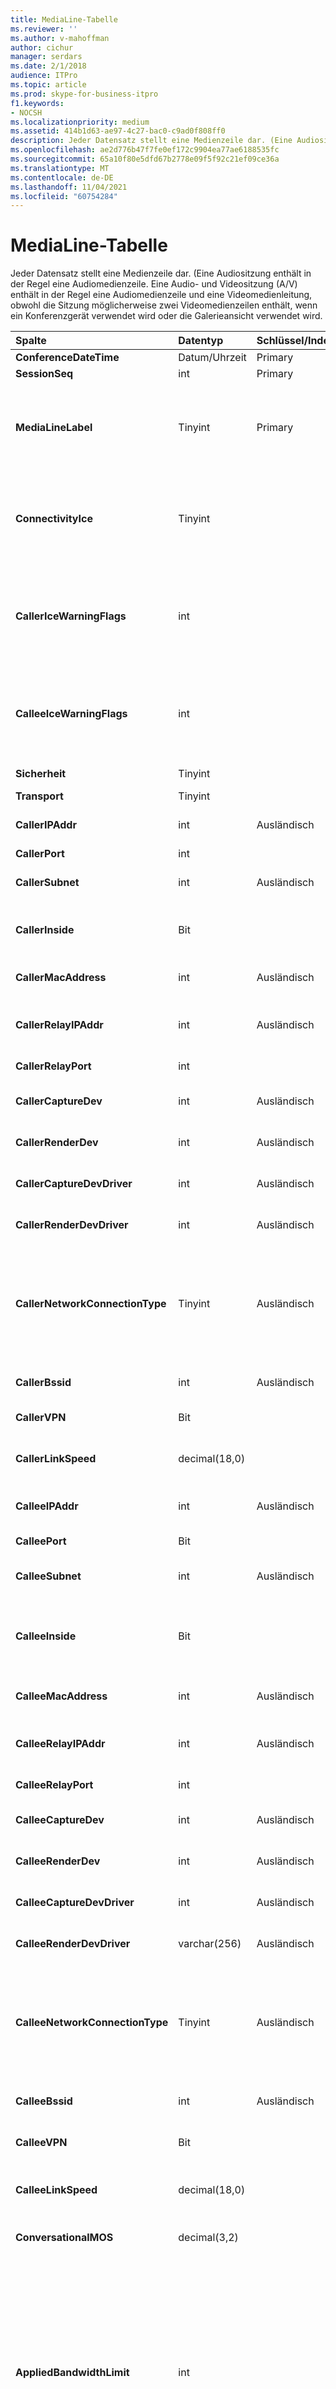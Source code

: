 ```yaml
---
title: MediaLine-Tabelle
ms.reviewer: ''
ms.author: v-mahoffman
author: cichur
manager: serdars
ms.date: 2/1/2018
audience: ITPro
ms.topic: article
ms.prod: skype-for-business-itpro
f1.keywords:
- NOCSH
ms.localizationpriority: medium
ms.assetid: 414b1d63-ae97-4c27-bac0-c9ad0f808ff0
description: Jeder Datensatz stellt eine Medienzeile dar. (Eine Audiositzung enthält in der Regel eine Audiomedienzeile. Eine Audio- und Videositzung (A/V) enthält in der Regel eine Audiomedienzeile und eine Videomedienleitung, obwohl die Sitzung möglicherweise zwei Videomedienzeilen enthält, wenn ein Konferenzgerät verwendet wird oder die Galerieansicht verwendet wird.
ms.openlocfilehash: ae2d776b47f7fe0ef172c9904ea77ae6188535fc
ms.sourcegitcommit: 65a10f80e5dfd67b2778e09f5f92c21ef09ce36a
ms.translationtype: MT
ms.contentlocale: de-DE
ms.lasthandoff: 11/04/2021
ms.locfileid: "60754284"
---
```

# <a name="medialine-table"></a>MediaLine-Tabelle
 
Jeder Datensatz stellt eine Medienzeile dar. (Eine Audiositzung enthält in der Regel eine Audiomedienzeile. Eine Audio- und Videositzung (A/V) enthält in der Regel eine Audiomedienzeile und eine Videomedienleitung, obwohl die Sitzung möglicherweise zwei Videomedienzeilen enthält, wenn ein Konferenzgerät verwendet wird oder die Galerieansicht verwendet wird.
  
|**Spalte**|**Datentyp**|**Schlüssel/Index**|**Details**|
|:-----|:-----|:-----|:-----|
|**ConferenceDateTime** <br/> |Datum/Uhrzeit  <br/> |Primary  <br/> |Referenziert aus der [Session-Tabelle.](session.md)  <br/> |
|**SessionSeq** <br/> |int  <br/> |Primary  <br/> |Referenziert aus der [Session-Tabelle.](session.md)  <br/> |
|**MediaLineLabel** <br/> |Tinyint  <br/> |Primary  <br/> |0 is main audio, 1 is main video, and 2 is panorama video, 3 is Application/Desktop Sharing, 16 is Video based Screen Sharing (VbSS). Diese Bezeichnung muss innerhalb einer einzelnen Sitzung eindeutig sein.  <br/> |
|**ConnectivityIce** <br/> |Tinyint  <br/> | <br/> |Diese Spalte ist vorhanden, wird jedoch in Microsoft Lync Server 2013 nicht verwendet. Informationen über die für eine Medienleitung verwendete Konnektivität werden in den Spalten "CallerConnectivityICE" und "CalleeConnectivityICE" erfasst.  <br/> |
|**CallerIceWarningFlags** <br/> |int  <br/> | <br/> |Informationen zum ICE-Prozess (Interactive Connectivity Establishment), der in Bits-Flags beschrieben ist. Ausführliche Informationen finden Sie in der  *Quality of Experience Monitoring Server-Protokollspezifikation,*  die zum Download zur Verfügung steht. <br/> |
|**CalleeIceWarningFlags** <br/> |int  <br/> | <br/> |Identisch mit CallerIceWarningFlags, aber auf der Seite des Angerufenen. Ausführliche Informationen finden Sie in der  *Quality of Experience Monitoring Server-Protokollspezifikation,*  die zum Download zur Verfügung steht. <br/> |
|**Sicherheit** <br/> |Tinyint  <br/> | <br/> |Das verwendete Sicherheitsprofil. 0 ist KEINES, 1 ist SRTP, 2 ist V1.  <br/> |
|**Transport** <br/> |Tinyint  <br/> | <br/> |0 ist UDP, 1 ist TCP.  <br/> |
|**CallerIPAddr** <br/> |int  <br/> |Ausländisch  <br/> |IP-Adresse des Anrufers. Weitere Informationen finden Sie in der [IPAddress-Tabelle.](ipaddress.md) <br/> |
|**CallerPort** <br/> |int  <br/> | <br/> | Vom Anrufer verwendeter Port. <br/> |
|**CallerSubnet** <br/> |int  <br/> | Ausländisch <br/> |Das Subnetz des Anrufers. Weitere Informationen finden Sie in der [IPAddress-Tabelle.](ipaddress.md) <br/> |
|**CallerInside** <br/> |Bit  <br/> | <br/> |1 bedeutet, der Anrufer befindet sich im Unternehmensnetzwerk, 0 bedeutet, der Anrufer befindet sich außerhalb davon.  <br/> |
|**CallerMacAddress** <br/> |int  <br/> |Ausländisch  <br/> |Die Mac-Adresse des Anrufers, auf die aus der [MacAddress-Tabelle](macaddress.md)verwiesen wird.  <br/> |
|**CallerRelayIPAddr** <br/> |int  <br/> |Ausländisch  <br/> |IP-Adresse des vom Anrufer verwendeten A/V-Edgedienstes. Weitere Informationen finden Sie in der [IPAddress-Tabelle.](ipaddress.md) <br/> |
|**CallerRelayPort** <br/> |int  <br/> | <br/> |Port, der vom Aufrufer für den A/V-Edgedienst verwendet wird.  <br/> |
|**CallerCaptureDev** <br/> |int  <br/> |Ausländisch  <br/> |Erfasst das vom Anrufer verwendete Gerät. Referenziert aus der [Device-Tabelle.](device.md)  <br/> |
|**CallerRenderDev** <br/> |int  <br/> |Ausländisch  <br/> |Rendern des vom Aufrufer verwendeten Geräts. Referenziert aus der [Device-Tabelle.](device.md)  <br/> |
|**CallerCaptureDevDriver** <br/> |int  <br/> |Ausländisch  <br/> |Treiber für das Aufnahmegerät des Anrufers, auf das aus der [DeviceDriver-Tabelle](devicedriver.md)verwiesen wird.  <br/> |
|**CallerRenderDevDriver** <br/> |int  <br/> |Ausländisch  <br/> |Treiber für das Rendergerät des Anrufers, auf das aus der [DeviceDriver-Tabelle](devicedriver.md)verwiesen wird.  <br/> |
|**CallerNetworkConnectionType** <br/> |Tinyint  <br/> |Ausländisch  <br/> |Gibt an, wie der Anrufer mit dem Netzwerk verbunden ist. Werte werden aus der [NetworkConnectionDetail-Tabelle](networkconnectiondetail.md)abgerufen. Typische Werte sind 0 für eine kabelgebundene Verbindung" 1 für eine WLAN-Verbindung; und 3 für eine Ethernet-Verbindung.  <br/> |
|**CallerBssid** <br/> |int  <br/> |Ausländisch  <br/> |BSSID des Anrufers, wenn drahtlos verwendet wird. Referenziert aus [der MacAddress-Tabelle.](macaddress.md)  <br/> |
|**CallerVPN** <br/> |Bit  <br/> ||Der Link des Anrufers. 1 ist VPN, 0 ist Nicht-VPN.  <br/> |
|**CallerLinkSpeed** <br/> |decimal(18,0)  <br/> ||Die Netzwerkverbindungsgeschwindigkeit (in Basispunkten) für den Endpunkt des Anrufers.  <br/> |
|**CalleeIPAddr** <br/> |int  <br/> |Ausländisch  <br/> |IP-Adresse des Anrufempfängers. Weitere Informationen finden Sie in der [IPAddress-Tabelle.](ipaddress.md) <br/> |
|**CalleePort** <br/> |Bit  <br/> ||Vom Anrufempfänger verwendeter Port.  <br/> |
|**CalleeSubnet** <br/> |int  <br/> |Ausländisch  <br/> |Subnetz des Angerufenen. Weitere Informationen finden Sie in der [IPAddress-Tabelle.](ipaddress.md) <br/> |
|**CalleeInside** <br/> |Bit  <br/> | <br/> |1 bedeutet, dass sich der Anrufempfänger innerhalb des Unternehmensnetzwerks befindet, 0 bedeutet, dass sich der Anrufempfänger außerhalb des Netzwerks befindet.  <br/> |
|**CalleeMacAddress** <br/> |int  <br/> |Ausländisch  <br/> |Mac-Adresse des Angerufenen. Referenziert aus der [MacAddress-Tabelle.](macaddress.md)  <br/> |
|**CalleeRelayIPAddr** <br/> |int  <br/> |Ausländisch  <br/> |IP-Adresse des A/V-Edgediensts, der vom Anrufempfänger verwendet wird. Weitere Informationen finden Sie in der [IPAddress-Tabelle.](ipaddress.md) <br/> |
|**CalleeRelayPort** <br/> |int  <br/> | <br/> |Port, der vom Anrufempfänger für den A/V-Edgedienst verwendet wird.  <br/> |
|**CalleeCaptureDev** <br/> |int  <br/> |Ausländisch  <br/> |Erfasst das vom Anrufempfänger verwendete Gerät. Referenziert aus der [Device-Tabelle.](device.md)  <br/> |
|**CalleeRenderDev** <br/> |int  <br/> |Ausländisch  <br/> |Rendern des vom Anrufempfänger verwendeten Geräts. Referenziert aus der [Device-Tabelle.](device.md)  <br/> |
|**CalleeCaptureDevDriver** <br/> |int  <br/> |Ausländisch  <br/> |Treiber für das Aufnahmegerät des Anrufempfängers. Referenziert aus [der DeviceDriver-Tabelle.](devicedriver.md)  <br/> |
|**CalleeRenderDevDriver** <br/> |varchar(256)  <br/> |Ausländisch  <br/> |Treiber für das Rendergerät des Anrufempfängers. Referenziert aus [der DeviceDriver-Tabelle.](devicedriver.md)  <br/> |
|**CalleeNetworkConnectionType** <br/> |Tinyint  <br/> |Ausländisch  <br/> |Gibt an, wie der Angerufene mit dem Netzwerk verbunden ist. Werte werden aus der [NetworkConnectionDetail-Tabelle](networkconnectiondetail.md)abgerufen. Typische Werte sind 0 für eine kabelgebundene Verbindung" 1 für eine WLAN-Verbindung; und 3 für eine Ethernet-Verbindung.  <br/> |
|**CalleeBssid** <br/> |int  <br/> |Ausländisch  <br/> |BSSID des Angerufenen, wenn drahtlos verwendet wird. Referenziert aus [der MacAddress-Tabelle.](macaddress.md)  <br/> |
|**CalleeVPN** <br/> |Bit  <br/> | <br/> |Der Link des Anrufempfängers; 1 ist ein virtuelles privates Netzwerk (VPN), 0 ist kein VPN.  <br/> |
|**CalleeLinkSpeed** <br/> |decimal(18,0)  <br/> | <br/> |Die Netzwerkverbindungsgeschwindigkeit (in Basispunkten) für den Endpunkt des Anrufempfängers.  <br/> |
|**ConversationalMOS** <br/> |decimal(3,2)  <br/> | <br/> |Schmalband-Gesprächs-MOS der Audiositzungen (basierend auf beiden Audiostreams).  <br/> |
|**AppliedBandwidthLimit** <br/> |int  <br/> ||Dies ist die tatsächliche Bandbreite, die auf den angegebenen Sendeseitendatenstrom angewendet wird, wenn verschiedene Richtlinieneinstellungen (TURN, API, SDP, Richtlinienserver usw.) gelten. Dies ist nicht mit der effektiven Bandbreite zu verwechseln, da basierend auf der Bandbreitenvorkalkulation eine niedrigere effektive Bandbreite vorhanden sein kann. Hierbei handelt es sich im Wesentlichen um die maximale Bandbreite, die der Sendedatenstrom durch die Bandbreitenvorkalkulation vorgegebene Grenzwerte belegen kann.  <br/> |
|**AppliedBandwidthSourceKey** <br/> |Smallint  <br/> ||Dies ist die Quelle der Bandbreitenbeschränkung, die angewendet wird. Es beschreibt, woher die Bandbreitenbegrenzung stammt ("Richtlinienserver", "TURN Server", "Modalität" usw.). Referenziert aus der [AppliedBandwidthSource-Tabelle.](appliedbandwidthsource.md)  <br/> |
|**Caller** <br/> |Bit  <br/> | <br/> |Gibt an, ob Metriken des Anrufers empfangen wurden; 1 ist ja, ein Nullwert ist nein.  <br/> |
|**Aufgerufenen** <br/> |Bit  <br/> | <br/> |Gibt an, ob Metriken vom Anrufempfänger empfangen wurden; 1 ist ja, ein Nullwert ist nein.  <br/> |
|**MidCallReport** <br/> |Bit  <br/> ||Gibt an, ob der Bericht für einen Teil der Sitzung oder für die vollständige Sitzung gilt.  <br/> Diese Spalte wurde in Microsoft Lync Server 2013 eingeführt.  <br/> |
|**ClassifiedPoorCall** <br/> |Bit  <br/> ||Gibt an, ob ein Anruf als schlechter Anruf (Wert 1) oder als guter Anruf (0) klassifiziert wurde.  <br/> Diese Spalte wurde in Microsoft Lync Server 2013 eingeführt.  <br/> |
|**CallerConnectivityICE** <br/> |Tinyint  <br/> ||Gibt an, ob sich der Anrufer mithilfe des ICE (Internet Connectivity Establishment)-Protokolls mit dem Netzwerk verbunden hat.  <br/> Diese Spalte wurde in Microsoft Lync Server 2013 eingeführt.  <br/> |
|**CalleeConnectivityICE** <br/> |Tinyint  <br/> ||Gibt an, ob sich der Anrufer mithilfe des ICE (Internet Connectivity Establishment)-Protokolls mit dem Netzwerk verbunden hat.  <br/> Diese Spalte wurde in Microsoft Lync Server 2013 eingeführt.  <br/> |
|**CallerReflexiveLocalIPAddr** <br/> |int  <br/> |Ausländisch  <br/> |Die ip-Adresse des Benutzers, der den Anruf getätigt hat. In Organisationen, die NAT (Netzwerkadressübersetzung) verwenden, ist die ip-Adresse die IP-Adresse des Proxyservers.  <br/> Diese Spalte wurde in Microsoft Lync Server 2013 eingeführt.  <br/> |
|**CallerWiFiDriverDevicesDesc** <br/> |int  <br/> |Ausländisch  <br/> |Gerätebeschreibung für den WLAN-Treiber, der vom Benutzer verwendet wird, der den Anruf getätigt hat.  <br/> Diese Spalte wurde in Microsoft Lync Server 2013 eingeführt.  <br/> |
|**CallerWiFiDriverVersion** <br/> |int  <br/> |Ausländisch  <br/> |Versionsnummer für den WLAN-Treiber, der von dem Benutzer verwendet wird, der den Anruf getätigt hat.  <br/> Diese Spalte wurde in Microsoft Lync Server 2013 eingeführt.  <br/> |
|**CalleReflexiveLocalIPAddr** <br/> |int  <br/> |Ausländisch  <br/> |Die ip-Adresse des Benutzers, der den Anruf empfangen hat. In Organisationen, die NAT (Netzwerkadressübersetzung) verwenden, ist die ip-Adresse die IP-Adresse des Proxyservers.  <br/> Diese Spalte wurde in Microsoft Lync Server 2013 eingeführt.  <br/> |
|**CalleeWiFiDriverDevicesDesc** <br/> |int  <br/> |Ausländisch  <br/> |Gerätebeschreibung für den WLAN-Treiber, der vom Benutzer verwendet wird, der den Anruf empfangen hat.  <br/> Diese Spalte wurde in Microsoft Lync Server 2013 eingeführt.  <br/> |
|**CalleeWiFiDriverVersion** <br/> |int  <br/> |Ausländisch  <br/> |Versionsnummer für den WLAN-Treiber, der von dem Benutzer verwendet wird, der den Anruf empfangen hat.  <br/> Diese Spalte wurde in Microsoft Lync Server 2013 eingeführt.  <br/> |
   

